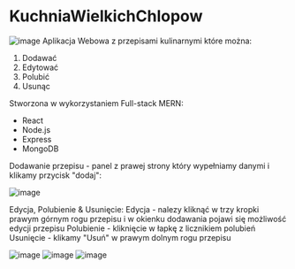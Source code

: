 # KuchniaWielkichChlopow
![image](https://user-images.githubusercontent.com/39875865/152642037-a7683bdb-f030-4459-a2c8-798bd5b23679.png)
Aplikacja Webowa z przepisami kulinarnymi które można:
1. Dodawać
2. Edytować
3. Polubić
4. Usunąc

Stworzona w wykorzystaniem Full-stack MERN:
- React
- Node.js 
- Express 
- MongoDB

Dodawanie przepisu - panel z prawej strony który wypełniamy danymi i klikamy przycisk "dodaj":

![image](https://user-images.githubusercontent.com/39875865/152641962-d121c3c8-1c84-415b-8bfb-0aaf3c44458b.png)

Edycja, Polubienie & Usunięcie:
Edycja - nalezy kliknąć w trzy kropki prawym górnym rogu przepisu i w okienku dodawania pojawi się możliwość edycji przepisu 
Polubienie - kliknięcie w łapkę z licznikiem polubień
Usunięcie - klikamy "Usuń" w prawym dolnym rogu przepisu 

![image](https://user-images.githubusercontent.com/39875865/152642166-3cdb15c2-0805-4cf8-bf60-ce3300bad6c8.png)
![image](https://user-images.githubusercontent.com/39875865/152641972-388e366c-e381-474a-8f69-6dac3431d480.png)
![image](https://user-images.githubusercontent.com/39875865/152641997-28a5bab5-c314-435a-bde4-15e0085c59c1.png)




